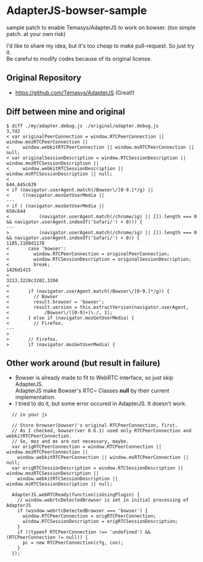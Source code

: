 # AdapterJS-bowser-sample
sample patch to enable Temasys/AdapterJS to work on bowser. (too simple patch. at your own risk)  

I'd like to share my idea, but it's too cheap to make pull-request. So just try it.  
Be careful to modify codes because of its original license.
  
  
## Original Repository
- https://github.com/Temasys/AdapterJS (Great!)
  
  
## Diff between mine and original
```
$ diff ./my/adapter.debug.js ./original/adapter.debug.js
3,7d2
< var originalPeerConnection = window.RTCPeerConnection || window.mozRTCPeerConnection ||
<     window.webkitRTCPeerConnection || window.msRTCPeerConnection || null;
< var originalSessionDescription = window.RTCSessionDescription || window.mozRTCSessionDescription ||
<     window.webkitRTCSessionDescription || window.msRTCSessionDescription || null;
<
644,645c639
< if (navigator.userAgent.match(/Bowser\/[0-9.]*/g) ||
<     ((navigator.mozGetUserMedia ||
---
> if ( (navigator.mozGetUserMedia ||
650c644
<           (navigator.userAgent.match(/chrome/ig) || []).length === 0 && navigator.userAgent.indexOf('Safari/') > 0))) {
---
>           (navigator.userAgent.match(/chrome/ig) || []).length === 0 && navigator.userAgent.indexOf('Safari/') > 0)) {
1185,1188d1178
<       case 'bowser':
<         window.RTCPeerConnection = originalPeerConnection;
<         window.RTCSessionDescription = originalSessionDescription;
<         break;
1426d1415
<
3213,3220c3202,3204
<
<       if (navigator.userAgent.match(/Bowser\/[0-9.]*/g)) {
<         // Bowser
<         result.browser = 'bowser';
<         result.version = this.extractVersion(navigator.userAgent,
<             /Bowser\/([0-9]+)\./, 1);
<       } else if (navigator.mozGetUserMedia) {
<         // Firefox.
---
>
>       // Firefox.
>       if (navigator.mozGetUserMedia) {
```
  
  
## Other work around (but result in failure)
- Bowser is already made to fit to WebRTC interface, so just skip AdapterJS.  
  AdapterJS make Bowser's RTC~ Classes **null** by their current implementation.
- I tried to do it, but some error occured in AdapterJS. It doesn't work.

```
  // in your js

  // Store browser(bowser)'s original RTCPeerConnection, first.
  // As I checked, bowser(ver 0.6.1) used only RTCPeerConnection and webkitRTCPeerConnection.
  // So, moz and ms are not necessary, maybe.
  var origRTCPeerConnection = window.RTCPeerConnection || window.mozRTCPeerConnection ||
    window.webkitRTCPeerConnection || window.msRTCPeerConnection || null;
  var origRTCSessionDescription = window.RTCSessionDescription || window.mozRTCSessionDescription ||
    window.webkitRTCSessionDescription || window.msRTCSessionDescription || null;

  AdapterJS.webRTCReady(function(isUsingPlugin) {
    // window.webrtcDetectedBrowser is set in initial processing of AdapterJS
    if (window.webrtcDetectedBrowser === 'bowser') {
      window.RTCPeerConnection = origRTCPeerConnection;
      window.RTCSessionDescription = origRTCSessionDescription;
    }
    if ((typeof RTCPeerConnection !== 'undefined') && (RTCPeerConnection != null)) {
      pc = new RTCPeerConnection(cfg, con);
    }
  });
```
